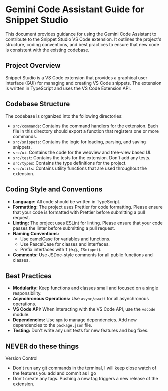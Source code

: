 # Gemini Code Assistant Guide for Snippet Studio

This document provides guidance for using the Gemini Code Assistant to contribute to the Snippet Studio VS Code extension. It outlines the project's structure, coding conventions, and best practices to ensure that new code is consistent with the existing codebase.

## Project Overview

Snippet Studio is a VS Code extension that provides a graphical user interface (GUI) for managing and creating VS Code snippets. The extension is written in TypeScript and uses the VS Code Extension API.

## Codebase Structure

The codebase is organized into the following directories:

-   `src/commands`: Contains the command handlers for the extension. Each file in this directory should export a function that registers one or more commands.
-   `src/snippets`: Contains the logic for loading, parsing, and saving snippets.
-   `src/ui`: Contains the code for the webview and tree-view based UI.
-   `src/test`: Contains the tests for the extension. Don't add any tests.
-   `src/types`: Contains the type definitions for the project.
-   `src/utils`: Contains utility functions that are used throughout the extension.

## Coding Style and Conventions

-   **Language:** All code should be written in TypeScript.
-   **Formatting:** The project uses Prettier for code formatting. Please ensure that your code is formatted with Prettier before submitting a pull request.
-   **Linting:** The project uses ESLint for linting. Please ensure that your code passes the linter before submitting a pull request.
-   **Naming Conventions:**
    -   Use camelCase for variables and functions.
    -   Use PascalCase for classes and interfaces.
    -   Prefix interfaces with `I` (e.g., `ISnippet`).
-   **Comments:** Use JSDoc-style comments for all public functions and classes.

## Best Practices

-   **Modularity:** Keep functions and classes small and focused on a single responsibility.
-   **Asynchronous Operations:** Use `async/await` for all asynchronous operations.
-   **VS Code API:** When interacting with the VS Code API, use the `vscode` module.
-   **Dependencies:** Use `npm` to manage dependencies. Add new dependencies to the `package.json` file.
-   **Testing:** Don't write any unit tests for new features and bug fixes.

## NEVER do these things

Version Control
- Don't run any git commands in the terminal, I will keep close watch of the features you add and commit as I go
- Don't create any tags. Pushing a new tag triggers a new release of the extension.